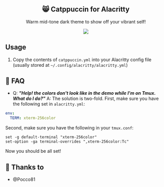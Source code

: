 <p align="center">
  <h2 align="center">😸 Catppuccin for Alacritty</h2>
</p>

<p align="center">Warm mid-tone dark theme to show off your vibrant self!</p>

<p align="center">
  <img src="https://raw.githubusercontent.com/catppuccin/alacritty/main/assets/ss.png"/>
</p>

## Usage

1. Copy the contents of `catppuccin.yml` into your Alacritty config file (usually stored at `~/.config/alacritty/alacritty.yml`)

## 🙋 FAQ

- Q: **_"Help! the colors don't look like in the demo while I'm on Tmux. What do I do?"_**
  A: The solution is two-fold. First, make sure you have the following set in `alacritty.yml`:

```yml
env:
  TERM: xterm-256color
```

Second, make sure you have the following in your `tmux.conf`:

```
set -g default-terminal "xterm-256color"
set-option -ga terminal-overrides ",xterm-256color:Tc"
```

Now you should be all set!

## 💝 Thanks to

- @Pocco81
